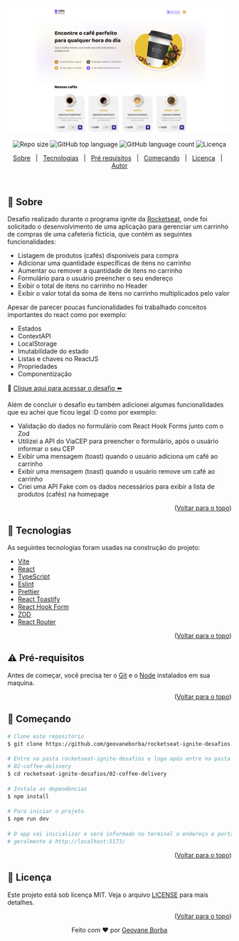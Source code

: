 <img src="../assets/coffee-delivery.png" alt="Imagem do banner coffee delivery" />

<p align="center">
  <img alt="Repo size"  src="https://img.shields.io/github/repo-size/geovaneborba/rocketseat-ignite-desafios?color=4f46e5&style=for-the-badge">
  <img alt="GitHub top language"  src="https://img.shields.io/github/languages/top/geovaneborba/rocketseat-ignite-desafios?color=4f46e5&style=for-the-badge"> <img alt="GitHub language count"  src="https://img.shields.io/github/languages/count/geovaneborba/rocketseat-ignite-desafios?color=4f46e5&style=for-the-badge">
  <img alt="Licença" src="https://img.shields.io/github/license/geovaneborba/rocketseat-ignite-desafios?color=4f46e5&style=for-the-badge">
</p>

<p align="center">
  <a href="#dart-sobre">Sobre</a> &#xa0; | &#xa0;
  <a href="#rocket-tecnologias">Tecnologias</a> &#xa0; | &#xa0;
  <a href="#warning-pré-requisitos"> Pré requisitos</a> &#xa0; | &#xa0;
  <a href="#checkered_flag-começando">Começando</a> &#xa0; | &#xa0;
  <a href="#memo-licença">Licença</a> &#xa0; | &#xa0;
  <a href="https://github.com/geovaneborba" target="_blank">Autor</a>
</p>

<br>

## :dart: Sobre

<p>
  Desafio realizado durante o programa ignite da <a href='https://www.rocketseat.com.br/' target="_blank">Rocketseat</a>, onde
  foi solicitado o desenvolvimento de uma aplicação para gerenciar um carrinho de compras de uma cafeteria fictícia, que contém as seguintes funcionalidades:

- Listagem de produtos (cafés) disponíveis para compra
- Adicionar uma quantidade específicas de itens no carrinho
- Aumentar ou remover a quantidade de itens no carrinho
- Formulário para o usuário preencher o seu endereço
- Exibir o total de itens no carrinho no Header
- Exibir o valor total da soma de itens no carrinho multiplicados pelo valor

Apesar de parecer poucas funcionalidades foi trabalhado conceitos importantes do react como por exemplo:

- Estados
- ContextAPI
- LocalStorage
- Imutabilidade do estado
- Listas e chaves no ReactJS
- Propriedades
- Componentização

🎯 <a href="https://efficient-sloth-d85.notion.site/Desafio-02-Coffee-Delivery-30e42a21fdb44b09a85244fc2c3dbdf9" target="_blank">Clique aqui para acessar o desafio ⬅️</a>

Além de concluir o desafio eu também adicionei algumas funcionalidades que eu achei que ficou legal :D como por exemplo:

- Validação do dados no formulário com React Hook Forms junto com o Zod
- Utilizei a API do ViaCEP para preencher o formulário, após o usuário informar o seu CEP
- Exibir uma mensagem (toast) quando o usuário adiciona um café ao carrinho
- Exibir uma mensagem (toast) quando o usuário remove um café ao carrinho
- Criei uma API Fake com os dados necessários para exibir a lista de produtos (cafés) na homepage

</p>

<p align="right">(<a href="#top">Voltar para o topo</a>)</p>

## :rocket: Tecnologias

As seguintes tecnologias foram usadas na construção do projeto:

- [Vite](https://vitejs.dev/)
- [React](https://reactjs.org/docs/getting-started.html)
- [TypeScript](https://www.typescriptlang.org/)
- [Eslint](https://eslint.org/)
- [Prettier](https://prettier.io/)
- [React Toastify](https://fkhadra.github.io/react-toastify/introduction)
- [React Hook Form](https://react-hook-form.com/)
- [ZOD](https://github.com/colinhacks/zod)
- [React Router](https://reactrouter.com/en/main)

<p align="right">(<a href="#top">Voltar para o topo</a>)</p>

## :warning: Pré-requisitos

Antes de começar, você precisa ter o [Git](https://git-scm.com) e o [Node](https://nodejs.org/en/) instalados em sua maquina.

<p align="right">(<a href="#top">Voltar para o topo</a>)</p>

## :checkered_flag: Começando

```bash
# Clone este repositório
$ git clone https://github.com/geovaneborba/rocketseat-ignite-desafios.git

# Entre na pasta rocketseat-ignite-desafios e logo após entre na pasta
# 02-coffee-delivery
$ cd rocketseat-ignite-desafios/02-coffee-delivery

# Instale as dependências
$ npm install

# Para iniciar o projeto
$ npm run dev

# O app vai inicializar e será informado no terminal o endereço e porta onde estará rodando a aplicação
# geralmente é http://localhost:5173/
```

<p align="right">(<a href="#top">Voltar para o topo</a>)</p>

## :memo: Licença

Este projeto está sob licença MIT. Veja o arquivo [LICENSE](LICENSE.md) para mais detalhes.

<p align="right">(<a href="#top">Voltar para o topo</a>)</p>

<p align="center">Feito com ❤️ por <a href="https://github.com/geovaneborba" target="_blank">Geovane Borba</a></p>
